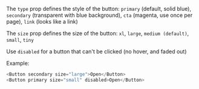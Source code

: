 The `type` prop defines the style of the button: `primary` (default, solid blue), `secondary` (transparent with blue background), `cta` (magenta, use once per page), `link` (looks like a link)

The `size` prop defines the size of the button: `xl`, `large`, `medium (default)`, `small`, `tiny`

Use `disabled` for a button that can't be clicked (no hover, and faded out)

Example:

```js
<Button secondary size="large">Open</Button>
<Button primary size="small" disabled>Open</Button>
```